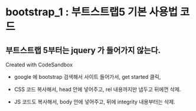 # bootstrap_1 : 부트스트랩5 기본 사용법 코드
## 부트스트랩 5부터는 jquery 가 들어가지 않는다. 
Created with CodeSandbox

- google 에 bootstrap 검색해서 사이트 들어가서, get started 클릭,

- CSS 코드 복사해서, head 안에 넣어주고, rel 내용까지만 냅두고 뒤에껀 삭제.

- JS 코드도 복사해서, body 안에 넣어주고, 뒤에 integrity 내용부터는 삭제.
